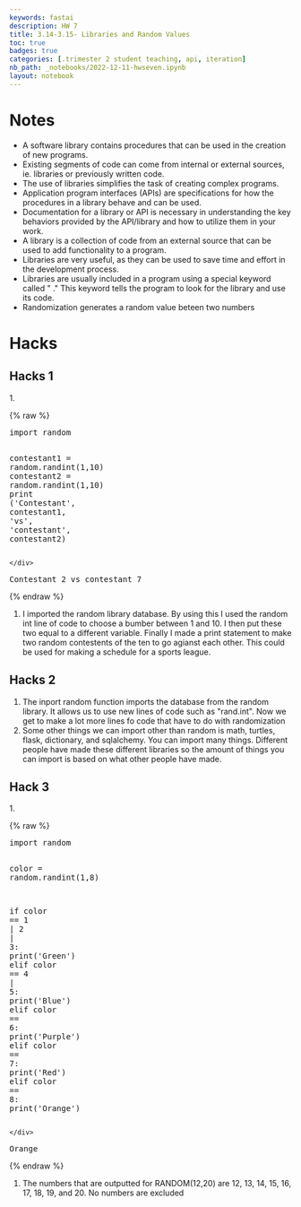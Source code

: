 ```yaml
---
keywords: fastai
description: HW 7
title: 3.14-3.15- Libraries and Random Values
toc: true
badges: true
categories: [.trimester 2 student teaching, api, iteration]
nb_path: _notebooks/2022-12-11-hwseven.ipynb
layout: notebook
---
```


<!--
#################################################
### THIS FILE WAS AUTOGENERATED! DO NOT EDIT! ###
#################################################
# file to edit: _notebooks/2022-12-11-hwseven.ipynb
-->

<div class="container" id="notebook-container">
        
<div class="cell border-box-sizing text_cell rendered"><div class="inner_cell">
<div class="text_cell_render border-box-sizing rendered_html">
<h1 id="Notes">Notes<a class="anchor-link" href="#Notes"> </a></h1><ul>
<li>A software library contains procedures that can be used in the creation of new programs.</li>
<li>Existing segments of code can come from internal or external sources, ie. libraries or previously written code.</li>
<li>The use of libraries simplifies the task of creating complex programs.</li>
<li>Application program interfaces (APIs) are specifications for how the procedures in a library behave and can be used.</li>
<li>Documentation for a library or API is necessary in understanding the key behaviors provided by the API/library and how to utilize them in your work.</li>
<li>A library is a collection of code from an external source that can be used to add functionality to a program.</li>
<li>Libraries are very useful, as they can be used to save time and effort in the development process.</li>
<li>Libraries are usually included in a program using a special keyword called " ." This keyword tells the program to look for the library and use its code.</li>
<li>Randomization generates a random value beteen two numbers</li>
</ul>

</div>
</div>
</div>
<div class="cell border-box-sizing text_cell rendered"><div class="inner_cell">
<div class="text_cell_render border-box-sizing rendered_html">
<h1 id="Hacks">Hacks<a class="anchor-link" href="#Hacks"> </a></h1><h2 id="Hacks-1">Hacks 1<a class="anchor-link" href="#Hacks-1"> </a></h2><p>1.</p>

</div>
</div>
</div>
    {% raw %}
    
<div class="cell border-box-sizing code_cell rendered">
<div class="input">

<div class="inner_cell">
    <div class="input_area">
<div class=" highlight hl-ipython3"><pre><span></span><span class="kn">import</span> <span class="nn">random</span> 

<span class="n">contestant1</span> <span class="o">=</span> <span class="n">random</span><span class="o">.</span><span class="n">randint</span><span class="p">(</span><span class="mi">1</span><span class="p">,</span><span class="mi">10</span><span class="p">)</span>
<span class="n">contestant2</span> <span class="o">=</span> <span class="n">random</span><span class="o">.</span><span class="n">randint</span><span class="p">(</span><span class="mi">1</span><span class="p">,</span><span class="mi">10</span><span class="p">)</span>
<span class="nb">print</span> <span class="p">(</span><span class="s1">&#39;Contestant&#39;</span><span class="p">,</span> <span class="n">contestant1</span><span class="p">,</span> <span class="s1">&#39;vs&#39;</span><span class="p">,</span> <span class="s1">&#39;contestant&#39;</span><span class="p">,</span> <span class="n">contestant2</span><span class="p">)</span>
</pre></div>

    </div>
</div>
</div>

<div class="output_wrapper">
<div class="output">

<div class="output_area">

<div class="output_subarea output_stream output_stdout output_text">
<pre>Contestant 2 vs contestant 7
</pre>
</div>
</div>

</div>
</div>

</div>
    {% endraw %}

<div class="cell border-box-sizing text_cell rendered"><div class="inner_cell">
<div class="text_cell_render border-box-sizing rendered_html">
<ol>
<li>I imported the random library database. By using this I used the random int line of code to choose a bumber between 1 and 10. I then put these two equal to a different variable. Finally I made a print statement to make two random contestents of the ten to go agianst each other. This could be used for making a schedule for a sports league. </li>
</ol>

</div>
</div>
</div>
<div class="cell border-box-sizing text_cell rendered"><div class="inner_cell">
<div class="text_cell_render border-box-sizing rendered_html">
<h2 id="Hacks-2">Hacks 2<a class="anchor-link" href="#Hacks-2"> </a></h2><ol>
<li>The inport random function imports the database from the random library. It allows us to use new lines of code such as "rand.int". Now we get to make a lot more lines fo code that have to do with randomization</li>
<li>Some other things we can import other than random is math, turtles, flask, dictionary, and sqlalchemy. You can import many things. Different people have made these different libraries so the amount of things you can import is based on what other people have made. </li>
</ol>
<h2 id="Hack-3">Hack 3<a class="anchor-link" href="#Hack-3"> </a></h2><p>1.</p>

</div>
</div>
</div>
    {% raw %}
    
<div class="cell border-box-sizing code_cell rendered">
<div class="input">

<div class="inner_cell">
    <div class="input_area">
<div class=" highlight hl-ipython3"><pre><span></span><span class="kn">import</span> <span class="nn">random</span>

<span class="n">color</span> <span class="o">=</span> <span class="n">random</span><span class="o">.</span><span class="n">randint</span><span class="p">(</span><span class="mi">1</span><span class="p">,</span><span class="mi">8</span><span class="p">)</span>

<span class="k">if</span> <span class="n">color</span> <span class="o">==</span> <span class="mi">1</span> <span class="o">|</span> <span class="mi">2</span> <span class="o">|</span> <span class="mi">3</span><span class="p">:</span>
    <span class="nb">print</span><span class="p">(</span><span class="s1">&#39;Green&#39;</span><span class="p">)</span>
<span class="k">elif</span> <span class="n">color</span> <span class="o">==</span> <span class="mi">4</span> <span class="o">|</span> <span class="mi">5</span><span class="p">:</span>
    <span class="nb">print</span><span class="p">(</span><span class="s1">&#39;Blue&#39;</span><span class="p">)</span>
<span class="k">elif</span> <span class="n">color</span> <span class="o">==</span> <span class="mi">6</span><span class="p">:</span>
    <span class="nb">print</span><span class="p">(</span><span class="s1">&#39;Purple&#39;</span><span class="p">)</span>
<span class="k">elif</span> <span class="n">color</span> <span class="o">==</span> <span class="mi">7</span><span class="p">:</span>
    <span class="nb">print</span><span class="p">(</span><span class="s1">&#39;Red&#39;</span><span class="p">)</span>
<span class="k">elif</span> <span class="n">color</span> <span class="o">==</span> <span class="mi">8</span><span class="p">:</span>
    <span class="nb">print</span><span class="p">(</span><span class="s1">&#39;Orange&#39;</span><span class="p">)</span>
</pre></div>

    </div>
</div>
</div>

<div class="output_wrapper">
<div class="output">

<div class="output_area">

<div class="output_subarea output_stream output_stdout output_text">
<pre>Orange
</pre>
</div>
</div>

</div>
</div>

</div>
    {% endraw %}

<div class="cell border-box-sizing text_cell rendered"><div class="inner_cell">
<div class="text_cell_render border-box-sizing rendered_html">
<ol>
<li>The numbers that are outputted for RANDOM(12,20) are 12, 13, 14, 15, 16, 17, 18, 19, and 20. No numbers are excluded</li>
</ol>

</div>
</div>
</div>
</div>
 

